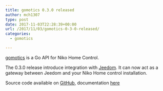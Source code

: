 ```yaml
---
title: gomotics 0.3.0 released
author: mch1307
type: post
date: 2017-11-03T22:28:39+00:00
url: /2017/11/03/gomotics-0-3-0-released/
categories:
  - gomotics

---
```

[gomotics][1] is a Go API for Niko Home Control.

The 0.3.0 release introduce integration with [Jeedom][2]. It can now act as a gateway between Jeedom and your Niko Home control installation.

Source code available on [GitHub][3], documentation [here][1]

&nbsp;

 [1]: http://blog.csnet.me/gomotics/
 [2]: http://jeedom.com
 [3]: https://github.com/mch1307/gomotics